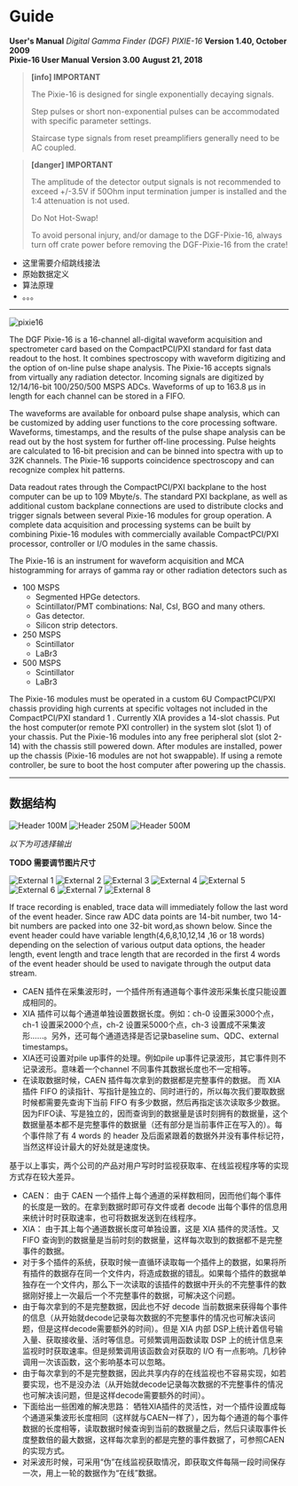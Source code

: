 <!-- README.md --- 
;; 
;; Description: 
;; Author: Hongyi Wu(吴鸿毅)
;; Email: wuhongyi@qq.com 
;; Created: 日 5月 13 15:47:48 2018 (+0800)
;; Last-Updated: 五 9月 28 13:38:49 2018 (+0800)
;;           By: Hongyi Wu(吴鸿毅)
;;     Update #: 13
;; URL: http://wuhongyi.cn -->

# Guide

<!-- toc -->

**User's Manual** *Digital Gamma Finder (DGF) PIXIE-16*  **Version 1.40, October 2009**  
**Pixie-16 User Manual**  **Version 3.00**  **August 21, 2018**


> **[info] IMPORTANT**
>
> The Pixie-16 is designed for single exponentially decaying signals. 
>
> Step pulses or short non-exponential pulses can be accommodated with specific parameter settings. 
>
> Staircase type signals from reset preamplifiers generally need to be AC coupled.

> **[danger] IMPORTANT**
>
> The amplitude of the detector output signals is not recommended to exceed +/-3.5V if 50Ohm input termination jumper is installed and the 1:4 attenuation is not used.
>
> Do Not Hot-Swap!
>
> To avoid personal injury, and/or damage to the DGF-Pixie-16, always turn off crate power before removing the DGF-Pixie-16 from the crate!

- 这里需要介绍跳线接法
- 原始数据定义
- 算法原理
- 。。。

----



![pixie16](/img/pixie16.jpg)

The DGF Pixie-16 is a 16-channel all-digital waveform acquisition and spectrometer card based on the CompactPCI/PXI standard for fast data readout to the host. It combines spectroscopy with waveform digitizing and the option of on-line pulse shape analysis. The Pixie-16 accepts signals from virtually any radiation detector. Incoming signals are digitized by 12/14/16-bit 100/250/500 MSPS ADCs. Waveforms of up to 163.8 μs in length for each channel can be stored in a FIFO.

The waveforms are available for onboard pulse shape analysis, which can be customized by adding user functions to the core processing software. Waveforms, timestamps, and the results of the pulse shape analysis can be read out by the host system for further off-line processing. Pulse heights are calculated to 16-bit precision and can be binned into spectra with up to 32K channels. The Pixie-16 supports coincidence spectroscopy and can recognize complex hit patterns.


Data readout rates through the CompactPCI/PXI backplane to the host computer can be up to 109 Mbyte/s. The standard PXI backplane, as well as additional custom backplane connections are used to distribute clocks and trigger signals between several Pixie-16 modules for group operation. A complete data acquisition and processing systems can be built by combining Pixie-16 modules with commercially available CompactPCI/PXI processor, controller or I/O modules in the same chassis.


The Pixie-16 is an instrument for waveform acquisition and MCA histogramming for arrays of gamma ray or other radiation detectors such as

- 100 MSPS
	- Segmented HPGe detectors.
	- Scintillator/PMT combinations: NaI, CsI, BGO and many others.
	- Gas detector.
	- Silicon strip detectors.
- 250 MSPS
	- Scintillator
	- LaBr3
- 500 MSPS
	- Scintillator
	- LaBr3





The Pixie-16 modules must be operated in a custom 6U CompactPCI/PXI chassis providing high currents at specific voltages not included in the CompactPCI/PXI standard 1 . Currently XIA provides a 14-slot chassis. Put the host computer(or remote PXI controller) in the system slot (slot 1) of your chassis. Put the Pixie-16 modules into any free peripheral slot (slot 2-14) with the chassis still powered down. After modules are installed, power up the chassis (Pixie-16 modules are not hot swappable). If using a remote controller, be sure to boot the host computer after powering up the chassis.



----

## 数据结构


![Header 100M](/img/data_100M.PNG)
![Header 250M](/img/data_250M.PNG)
![Header 500M](/img/data_500M.PNG)

*以下为可选择输出*

**TODO 需要调节图片尺寸**

![External 1](/img/data_ex1.PNG)
![External 2](/img/data_ex2.PNG)
![External 3](/img/data_ex3.PNG)
![External 4](/img/data_ex4.PNG)
![External 5](/img/data_ex5.PNG)
![External 6](/img/data_ex6.PNG)
![External 7](/img/data_ex7.PNG)
![External 8](/img/data_ex8.PNG)

If trace recording is enabled, trace data will immediately follow the last word of the event header. Since raw ADC data points are 14-bit number, two 14-bit numbers are packed into one 32-bit word,as shown below. Since the event header could have variable length(4,6,8,10,12,14 ,16 or 18 words) depending on the selection of various output data options, the header length, event length and trace length that are recorded in the first 4 words of the event header should be used to navigate through the output data stream.



- CAEN 插件在采集波形时，一个插件所有通道每个事件波形采集长度只能设置成相同的。
- XIA 插件可以每个通道单独设置数据长度。例如：ch-0 设置采3000个点，ch-1 设置采2000个点，ch-2 设置采5000个点，ch-3 设置成不采集波形……。另外，还可每个通道选择是否记录baseline sum、QDC、external timestamps。
- XIA还可设置对pile up事件的处理。例如pile up事件记录波形，其它事件则不记录波形。意味着一个channel 不同事件其数据长度也不一定相等。
- 在读取数据时候，CAEN 插件每次拿到的数据都是完整事件的数据。 而 XIA 插件 FIFO 的读指针、写指针是独立的、同时进行的，所以每次我们要取数据时候都需要先查询下当前 FIFO 有多少数据，然后再指定该次读取多少数据。因为FIFO读、写是独立的，因而查询到的数据量是该时刻拥有的数据量，这个数据量基本都不是完整事件的数据量（还有部分是当前事件正在写入的）。每个事件除了有 4 words 的 header 及后面紧跟着的数据外并没有事件标记符，当然这样设计最大的好处就是速度快。



基于以上事实，两个公司的产品对用户写时时监视获取率、在线监视程序等的实现方式存在较大差异。
- CAEN： 由于 CAEN 一个插件上每个通道的采样数相同，因而他们每个事件的长度是一致的。在拿到数据时即可存文件或者 decode 出每个事件的信息用来统计时时获取速率，也可将数据发送到在线程序。
- XIA： 由于其上每个通道数据长度可单独设置，这是 XIA 插件的灵活性。又 FIFO 查询到的数据量是当前时刻的数据量，这样每次取到的数据都不是完整事件的数据。
- 对于多个插件的系统，获取时候一直循环读取每一个插件上的数据，如果将所有插件的数据存在同一个文件内，将造成数据的错乱。如果每个插件的数据单独存在一个文件内，那么下一次读取的该插件的数据中开头的不完整事件的数据刚好接上一次最后一个不完整事件的数据，可解决这个问题。
- 由于每次拿到的不是完整数据，因此也不好 decode 当前数据来获得每个事件的信息（从开始就decode记录每次数据的不完整事件的情况也可解决该问题，但是这样decode需要额外的时间）。但是 XIA 内部 DSP上统计着信号输入量、获取接收量、活时等信息。可频繁调用函数读取 DSP 上的统计信息来监视时时获取速率。但是频繁调用该函数会对获取的 I/O 有一点影响。几秒钟调用一次该函数，这个影响基本可以忽略。
- 由于每次拿到的不是完整数据，因此共享内存的在线监视也不容易实现，如若要实现，也不是没办法（从开始就decode记录每次数据的不完整事件的情况也可解决该问题，但是这样decode需要额外的时间）。
- 下面给出一些困难的解决思路： 牺牲XIA插件的灵活性，对一个插件设置成每个通道采集波形长度相同（这样就与CAEN一样了），因为每个通道的每个事件数据的长度相等，读取数据时候查询到当前的数据量之后，然后只读取事件长度整数倍的最大数据，这样每次拿到的都是完整的事件数据了，可参照CAEN的实现方式。
- 对采波形时候，可采用“伪”在线监视获取情况，即获取文件每隔一段时间保存一次，用上一轮的数据作为“在线”数据。


<!-- README.md ends here -->
